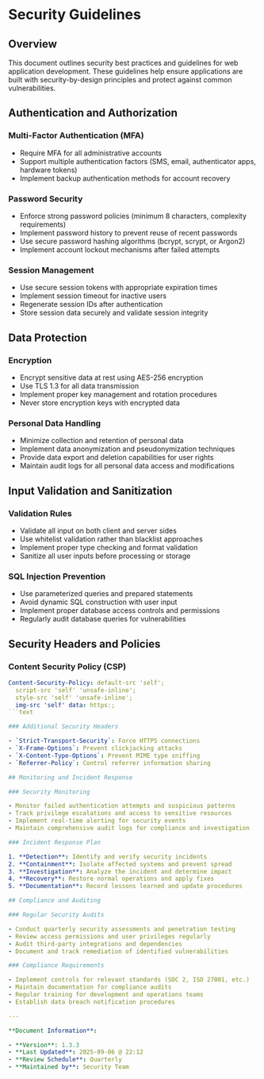 # Security Guidelines

## Overview

This document outlines security best practices and guidelines for web application development. These guidelines help ensure applications are built with security-by-design principles and protect against common vulnerabilities.

## Authentication and Authorization

### Multi-Factor Authentication (MFA)

- Require MFA for all administrative accounts
- Support multiple authentication factors (SMS, email, authenticator apps, hardware tokens)
- Implement backup authentication methods for account recovery

### Password Security

- Enforce strong password policies (minimum 8 characters, complexity requirements)
- Implement password history to prevent reuse of recent passwords
- Use secure password hashing algorithms (bcrypt, scrypt, or Argon2)
- Implement account lockout mechanisms after failed attempts

### Session Management

- Use secure session tokens with appropriate expiration times
- Implement session timeout for inactive users
- Regenerate session IDs after authentication
- Store session data securely and validate session integrity

## Data Protection

### Encryption

- Encrypt sensitive data at rest using AES-256 encryption
- Use TLS 1.3 for all data transmission
- Implement proper key management and rotation procedures
- Never store encryption keys with encrypted data

### Personal Data Handling

- Minimize collection and retention of personal data
- Implement data anonymization and pseudonymization techniques
- Provide data export and deletion capabilities for user rights
- Maintain audit logs for all personal data access and modifications

## Input Validation and Sanitization

### Validation Rules

- Validate all input on both client and server sides
- Use whitelist validation rather than blacklist approaches
- Implement proper type checking and format validation
- Sanitize all user inputs before processing or storage

### SQL Injection Prevention

- Use parameterized queries and prepared statements
- Avoid dynamic SQL construction with user input
- Implement proper database access controls and permissions
- Regularly audit database queries for vulnerabilities

## Security Headers and Policies

### Content Security Policy (CSP)

```yaml
Content-Security-Policy: default-src 'self'; 
  script-src 'self' 'unsafe-inline'; 
  style-src 'self' 'unsafe-inline'; 
  img-src 'self' data: https:;
```text

### Additional Security Headers

- `Strict-Transport-Security`: Force HTTPS connections
- `X-Frame-Options`: Prevent clickjacking attacks
- `X-Content-Type-Options`: Prevent MIME type sniffing
- `Referrer-Policy`: Control referrer information sharing

## Monitoring and Incident Response

### Security Monitoring

- Monitor failed authentication attempts and suspicious patterns
- Track privilege escalations and access to sensitive resources
- Implement real-time alerting for security events
- Maintain comprehensive audit logs for compliance and investigation

### Incident Response Plan

1. **Detection**: Identify and verify security incidents
2. **Containment**: Isolate affected systems and prevent spread
3. **Investigation**: Analyze the incident and determine impact
4. **Recovery**: Restore normal operations and apply fixes
5. **Documentation**: Record lessons learned and update procedures

## Compliance and Auditing

### Regular Security Audits

- Conduct quarterly security assessments and penetration testing
- Review access permissions and user privileges regularly
- Audit third-party integrations and dependencies
- Document and track remediation of identified vulnerabilities

### Compliance Requirements

- Implement controls for relevant standards (SOC 2, ISO 27001, etc.)
- Maintain documentation for compliance audits
- Regular training for development and operations teams
- Establish data breach notification procedures

---

**Document Information**:

- **Version**: 1.3.3
- **Last Updated**: 2025-09-06 @ 22:12
- **Review Schedule**: Quarterly
- **Maintained by**: Security Team
